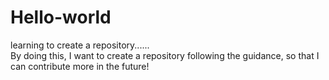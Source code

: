 # Hello-world
learning to create a repository......  
By doing this, I want to create a repository following the guidance, so that I can contribute more in the future!
